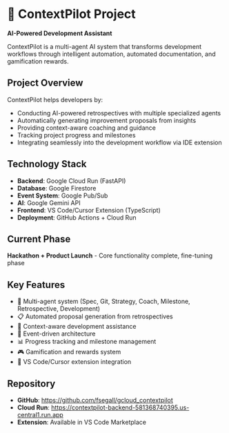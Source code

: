 # 🚀 ContextPilot Project

**AI-Powered Development Assistant**

ContextPilot is a multi-agent AI system that transforms development workflows through intelligent automation, automated documentation, and gamification rewards.

## Project Overview

ContextPilot helps developers by:
- Conducting AI-powered retrospectives with multiple specialized agents
- Automatically generating improvement proposals from insights  
- Providing context-aware coaching and guidance
- Tracking project progress and milestones
- Integrating seamlessly into the development workflow via IDE extension

## Technology Stack

- **Backend**: Google Cloud Run (FastAPI)
- **Database**: Google Firestore
- **Event System**: Google Pub/Sub
- **AI**: Google Gemini API
- **Frontend**: VS Code/Cursor Extension (TypeScript)
- **Deployment**: GitHub Actions + Cloud Run

## Current Phase

**Hackathon + Product Launch** - Core functionality complete, fine-tuning phase

## Key Features

- 🤖 Multi-agent system (Spec, Git, Strategy, Coach, Milestone, Retrospective, Development)
- 📋 Automated proposal generation from retrospectives
- 🎯 Context-aware development assistance
- 🔄 Event-driven architecture
- 📊 Progress tracking and milestone management
- 🎮 Gamification and rewards system
- 🔌 VS Code/Cursor extension integration

## Repository

- **GitHub**: https://github.com/fsegall/gcloud_contextpilot
- **Cloud Run**: https://contextpilot-backend-581368740395.us-central1.run.app
- **Extension**: Available in VS Code Marketplace
